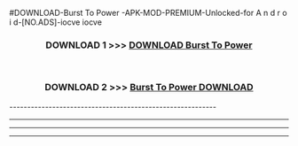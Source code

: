 #DOWNLOAD-Burst To Power -APK-MOD-PREMIUM-Unlocked-for A n d r o i d-[NO.ADS]-iocve iocve 



<div align="center">

<h3>DOWNLOAD 1 >>> <a href="https://t.co/FKmqrqFo6t??judul=Burst To Power ">DOWNLOAD Burst To Power </a></h3><br>

<h3>DOWNLOAD 2 >>> <a href="https://t.co/FKmqrqFo6t??judul=Burst To Power ">Burst To Power  DOWNLOAD </a></h3>

</div>
----------------------------------------------------------

----------------------------------------------------------

----------------------------------------------------------

----------------------------------------------------------



